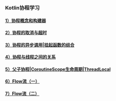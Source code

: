 ### Kotlin协程学习

#### [1）协程概念和构建器](/coroutines/1）协程概念和构建器.md)

#### [2）协程的取消与超时](/coroutines/2）协程的取消与超时.md)

#### [3）协程的异步调用|挂起函数的组合](/coroutines/3）协程的异步调用|挂起函数的组合.md)

#### [4）协程与线程之间的关系](/coroutines/4）协程与线程之间的关系.md)

#### [5）父子协程|CoroutineScope生命周期|ThreadLocal](/coroutines/5）父子协程|CoroutineScope生命周期|ThreadLocal.md)

#### [6）Flow流（一）](/coroutines/6）Flow流（一）.md)

#### [7）Flow流（二）](/coroutines/7）Flow流（二）.md)

